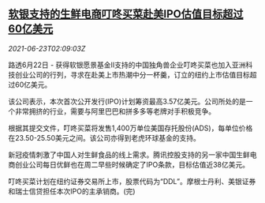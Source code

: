 <!--1624415462000-->
[软银支持的生鲜电商叮咚买菜赴美IPO估值目标超过60亿美元](https://cn.reuters.com/article/softbank-fund-dingdong-us-ipo-0623-idCNKCS2DZ076)
------

<div><i>2021-06-23T02:09:03Z</i></div><p>路透6月22日 - 获得软银愿景基金II支持的中国独角兽企业叮咚买菜也加入亚洲科技创业公司的行列，寻求在赴美上市热潮中分一杯羹，订立的纽约上市估值目标超过60亿美元。</p><p>该公司表示，本次首次公开发行(IPO)计划筹资最高3.57亿美元。公司所处的是一个非常拥挤的行业，需要与阿里巴巴和拼多多等老牌对手积极竞争。</p><p>根据其提交文件，叮咚买菜将发售1,400万单位美国存托股份(ADS)，每单位价格在23.50-25.50美元之间。该公司亦得到老虎环球基金的支持。</p><p>新冠疫情刺激了中国人对生鲜食品的线上需求。腾讯控股支持的另一家中国生鲜电商创业公司每日优鲜也在周二早些时候确定了IPO条款，目标估值近38亿美元。</p><p>叮咚买菜计划在纽约证券交易所上市，股票代码为“DDL”。摩根士丹利、美银证券和瑞士信贷担任本次IPO的主承销商。(完)</p>
